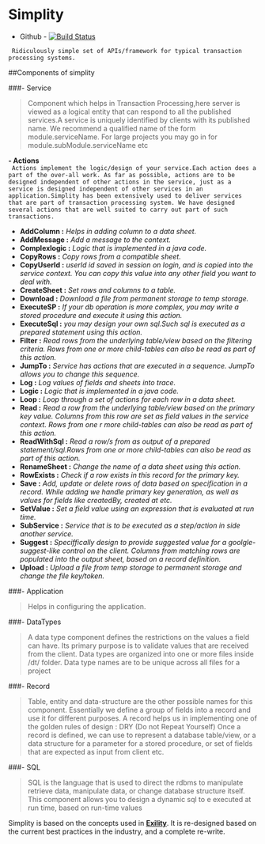 # Simplity

* Github  - [![Build Status](https://travis-ci.org/simplity/simplity.svg?branch=master)](https://travis-ci.org/simplity/simplity)

``` Ridiculously simple set of APIs/framework for typical transaction processing systems.```

##Components of simplity

###- Service  
  > Component which helps in Transaction Processing,here server is viewed as a logical entity that can respond to all the published services.A service is uniquely identified by clients with its published name. We recommend a qualified name of the form module.serviceName. For large projects you may go in for module.subModule.serviceName etc  
  
   **- Actions**  
     ``` Actions implement the logic/design of your service.Each action does a part of the over-all work. As far as possible, actions are to be designed independent of other actions in the service, just as a service is designed independent of other services in an application.Simplity has been extensively used to deliver services that are part of transaction processing system. We have designed several actions that are well suited to carry out part of such transactions.```
      
* **AddColumn :** *Helps in adding column to a data sheet.*
* **AddMessage :** *Add a message to the context.*
* **Complexlogic :** *Logic that is implemented in a java code.*
* **CopyRows :** *Copy rows from a compatible sheet.*
* **CopyUserId :** *userId id saved in session on login, and is copied into the service context. You can copy this value into any other field you want to deal with.*
* **CreateSheet :** *Set rows and columns to a table.*
* **Download :** *Download a file from permanent storage to temp storage.*
* **ExecuteSP :** *If your db operation is more complex, you may write a stored procedure and execute it using this action.*
* **ExecuteSql :** *you may design your own sql.Such sql is executed as a prepared statement using this action.*
* **Filter :** *Read rows from the underlying table/view based on the filtering criteria. Rows from one or more child-tables can also be read as part of this action.*
* **JumpTo :** *Service has actions that are executed in a sequence. JumpTo allows you to change this sequence.*
* **Log :** *Log values of fields and sheets into trace.*
* **Logic :** *Logic that is implemented in a java code.*
* **Loop :** *Loop through a set of actions for each row in a data sheet.*
* **Read :** *Read a row from the underlying table/view based on the primary key value. Columns from this row are set as field values in the service context. Rows from one r more child-tables can also be read as part of this action.*
* **ReadWithSql :** *Read a row/s from as output of a prepared statement/sql.Rows from one or more child-tables can also be read as part of this action.*
* **RenameSheet :** *Change the name of a data sheet using this action.*
* **RowExists :** *Check if a row exists in this record for the primary key.*
* **Save :** *Add, update or delete rows of data based on specification in a record. While adding we handle primary key generation, as well as values for fields like createdBy, created at etc.*
* **SetValue :** *Set a field value using an expression that is evaluated at run time.*
* **SubService :** *Service that is to be executed as a step/action in side another service.*
* **Suggest :** *Speciffically design to provide suggested value for a goolgle-suggest-like control on the client. Columns from matching rows are populated into the output sheet, based on a record definition.*
* **Upload :** *Upload a file from temp storage to permanent storage and change the file key/token.*

###- Application  
   > Helps in configuring the application.
   
###- DataTypes  
 > A data type component defines the restrictions on the values a field can have. Its primary purpose is to validate values that are received from the client.  Data types are organized into one or more files inside /dt/ folder. Data type names are to be unique across all files for a project
 
###- Record  
> Table, entity and data-structure are the other possible names for this component. Essentially we define a group of fields into a record and use it for different purposes. A record helps us in implementing one of the golden rules of design : DRY (Do not Repeat Yourself) Once a record is defined, we can use to represent a database table/view, or a data structure for a parameter for a stored procedure, or set of fields that are expected as input from client etc. 

###- SQL  
> SQL is the language that is used to direct the rdbms to manipulate retrieve data, manipulate data, or change database structure itself. This component allows you to design a dynamic sql to e executed at run time, based on run-time values


Simplity is based on the concepts used in **[Exility](https://github.com/ExilantTechnologies/ExilityCore-5.0.0)**.
It is re-designed based on the current best practices in the industry, and a complete re-write.